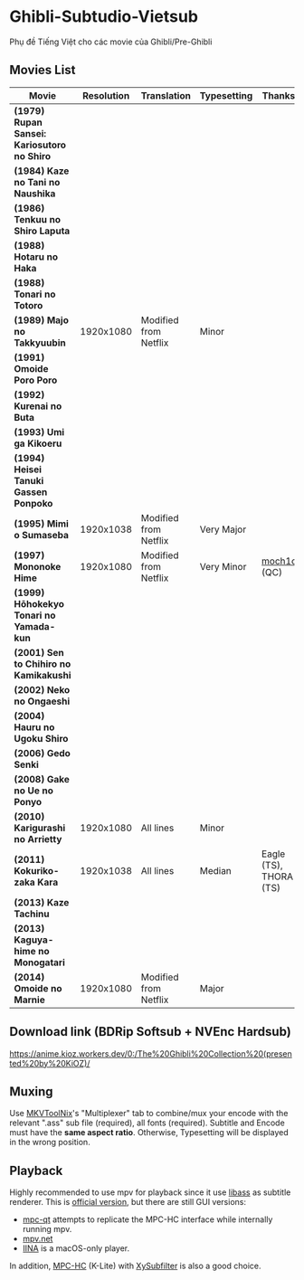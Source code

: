 # Ghibli-Subtudio-Vietsub
Phụ đề Tiếng Việt cho các movie của Ghibli/Pre-Ghibli

## Movies List

|**Movie**|**Resolution**|**Translation**|**Typesetting**|**Thanks to**|**Note**|
|--------|--------|--------|--------|--------|--------|
|**(1979) Rupan Sansei: Kariosutoro no Shiro**||||||
|**(1984) Kaze no Tani no Naushika**||||||
|**(1986) Tenkuu no Shiro Laputa**||||||
|**(1988) Hotaru no Haka**||||||
|**(1988) Tonari no Totoro**||||||
|**(1989) Majo no Takkyuubin**|1920x1080|Modified from Netflix|Minor|||
|**(1991) Omoide Poro Poro**||||||
|**(1992) Kurenai no Buta**||||||
|**(1993)	Umi ga Kikoeru**||||||
|**(1994) Heisei Tanuki Gassen Ponpoko**||||||
|**(1995) Mimi o Sumaseba**|1920x1038|Modified from Netflix|Very Major|||
|**(1997) Mononoke Hime**|1920x1080|Modified from Netflix|Very Minor|[moch1oka](https://github.com/moch1oka) (QC)||
|**(1999) Hōhokekyo Tonari no Yamada-kun**||||||
|**(2001) Sen to Chihiro no Kamikakushi**||||||
|**(2002) Neko no Ongaeshi**||||||
|**(2004) Hauru no Ugoku Shiro**||||||
|**(2006) Gedo Senki**||||||
|**(2008) Gake no Ue no Ponyo**||||||
|**(2010) Karigurashi no Arrietty**|1920x1080|All lines|Minor|||
|**(2011) Kokuriko-zaka Kara**|1920x1038|All lines|Median|Eagle (TS), THORA (TS)||
|**(2013) Kaze Tachinu**||||||
|**(2013) Kaguya-hime no Monogatari**||||||
|**(2014) Omoide no Marnie**|1920x1080|Modified from Netflix|Major|||

## Download link (BDRip Softsub + NVEnc Hardsub)
https://anime.kioz.workers.dev/0:/The%20Ghibli%20Collection%20(presented%20by%20KiOZ)/

## Muxing
Use [MKVToolNix](https://mkvtoolnix.download/)'s "Multiplexer" tab to combine/mux your encode with the relevant ".ass" sub file (required), all fonts (required). Subtitle and Encode must have the **same aspect ratio**. Otherwise, Typesetting will be displayed in the wrong position.

## Playback
Highly recommended to use mpv for playback since it use [libass](https://github.com/libass/libass) as subtitle renderer. This is [official version](https://mpv.io/), but there are still GUI versions:
- [mpc-qt](https://github.com/mpc-qt/mpc-qt/releases) attempts to replicate the MPC-HC interface while internally running mpv.
- [mpv.net](https://github.com/mpvnet-player/mpv.net/releases)
- [IINA](https://iina.io/) is a macOS-only player.

In addition, [MPC-HC](https://codecguide.com/download_k-lite_codec_pack_mega.htm) (K-Lite) with [XySubfilter](https://github.com/pinterf/xy-VSFilter/releases) is also a good choice.
